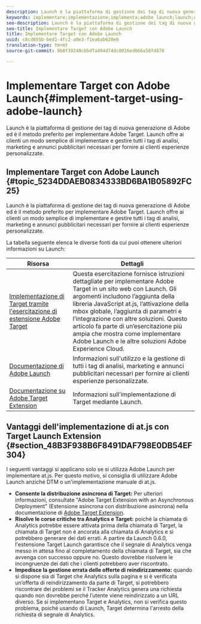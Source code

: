 ```yaml
---
description: Launch è la piattaforma di gestione dei tag di nuova generazione di Adobe ed è il metodo preferito per implementare Adobe Target. Launch offre ai clienti un modo semplice di implementare e gestire tutti i tag di analisi, marketing e annunci pubblicitari necessari per fornire ai clienti esperienze personalizzate.
keywords: implementare;implementazione;implementa;adobe launch;launch;corsa;redirect
seo-description: Launch è la piattaforma di gestione dei tag di nuova generazione di Adobe ed è il metodo preferito per implementare Adobe Target. Launch offre ai clienti un modo semplice di implementare e gestire tutti i tag di analisi, marketing e annunci pubblicitari necessari per fornire ai clienti esperienze personalizzate.
seo-title: Implementare Target con Adobe Launch
title: Implementare Target con Adobe Launch
uuid: c8cd855b-bed1-4fc2-a0e3-f1ea6ab620e6
translation-type: tm+mt
source-git-commit: 9b8f39240cbbd7a494d74dc0016ed666a58fd870

---
```



# Implementare Target con Adobe Launch{#implement-target-using-adobe-launch}

Launch è la piattaforma di gestione dei tag di nuova generazione di Adobe ed è il metodo preferito per implementare Adobe Target. Launch offre ai clienti un modo semplice di implementare e gestire tutti i tag di analisi, marketing e annunci pubblicitari necessari per fornire ai clienti esperienze personalizzate.

## Implementare Target con Adobe Launch {#topic_5234DDAEB0834333BD6BA1B05892FC25}

Launch è la piattaforma di gestione dei tag di nuova generazione di Adobe ed è il metodo preferito per implementare Adobe Target. Launch offre ai clienti un modo semplice di implementare e gestire tutti i tag di analisi, marketing e annunci pubblicitari necessari per fornire ai clienti esperienze personalizzate.

La tabella seguente elenca le diverse fonti da cui puoi ottenere ulteriori informazioni su Launch:

| Risorsa | Dettagli |
|--- |--- |
| [Implementazione di Target tramite l&#39;esercitazione di estensione Adobe Target](https://docs.adobe.com/content/help/en/experience-cloud/implementing-in-websites-with-launch/implement-solutions/target.html) | Questa esercitazione fornisce istruzioni dettagliate per implementare Adobe Target in un sito web con Launch. Gli argomenti includono l’aggiunta della libreria JavaScript at.js, l’attivazione della mbox globale, l’aggiunta di parametri e l’integrazione con altre soluzioni. Questo articolo fa parte di un’esercitazione più ampia che mostra come implementare Adobe Launch e le altre soluzioni Adobe Experience Cloud. |
| [Documentazione di Adobe Launch](https://docs.adobelaunch.com/getting-started) | Informazioni sull&#39;utilizzo e la gestione di tutti i tag di analisi, marketing e annunci pubblicitari necessari per fornire ai clienti esperienze personalizzate. |
| [Documentazione su Adobe Target Extension](https://docs.adobelaunch.com/extension-reference/web/adobe-target-extension) | Informazioni sull&#39;implementazione di Target mediante Launch. |

## Vantaggi dell&#39;implementazione di at.js con Target Launch Extension {#section_48B3F938B6F8491DAF798E0DB54EF304}

I seguenti vantaggi si applicano solo se si utilizza Adobe Launch per implementare at.js. Per questo motivo, si consiglia di utilizzare Adobe Launch anziché DTM o un&#39;implementazione manuale di at.js.

* **Consente la distribuzione asincrona di Target:** Per ulteriori informazioni, consultate &quot;Adobe Target Extension with an Asynchronous Deployment&quot; (Estensione asincrona con distribuzione asincrona) nella documentazione di [Adobe Target Extension](https://docs.adobelaunch.com/extension-reference/web/adobe-target-extension).
* **Risolve le corse critiche tra Analytics e Target:** poiché la chiamata di Analytics potrebbe essere attivata prima della chiamata di Target, la chiamata di Target non è ancorata alla chiamata di Analytics e si potrebbero generare dei dati errati. A partire da Launch 0.6.0, l&#39;estensione Target Launch garantisce che il segnale di Analytics venga messo in attesa fino al completamento della chiamata di Target, sia che avvenga con successo oppure no. Questo dovrebbe risolvere le incongruenze dei dati che i clienti potrebbero aver riscontrato.
* **Impedisce la gestione errata delle offerte di reindirizzamento:** quando si dispone sia di Target che Analytics sulla pagina e si è verificata un’offerta di reindirizzamento da parte di Target, si potrebbero riscontrare dei problemi se il Tracker Analytics genera una richiesta quando non dovrebbe perché l’utente viene reindirizzato a un URL diverso. Se si implementano Target e Analytics, non si verifica questo problema, poiché usando di Launch, Target determina l&#39;arresto della richiesta di segnale di Analytics.

